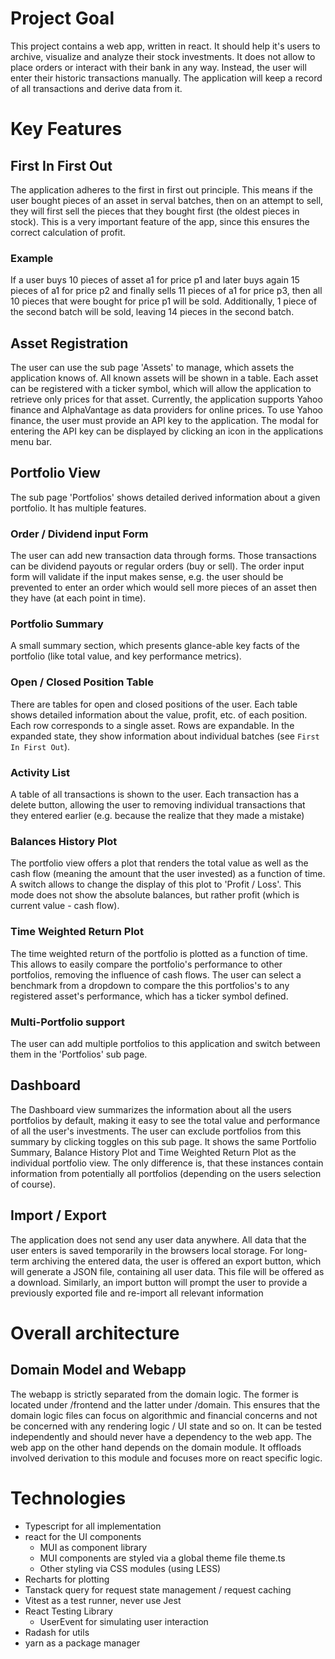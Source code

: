 # Project Goal

This project contains a web app, written in react. It should help it's users to archive, visualize and analyze their stock investments. It does not allow to place orders or interact with their bank in any way. Instead, the user will enter their historic transactions manually. The application will keep a record of all transactions and derive data from it.

# Key Features

## First In First Out

The application adheres to the first in first out principle. This means if the user bought pieces of an asset in serval batches, then on an attempt to sell, they will first sell the pieces that they bought first (the oldest pieces in stock). This is a very important feature of the app, since this ensures the correct calculation of profit.

### Example

If a user buys 10 pieces of asset a1 for price p1 and later buys again 15 pieces of a1 for price p2 and finally sells 11 pieces of a1 for price p3, then all 10 pieces that were bought for price p1 will be sold. Additionally, 1 piece of the second batch will be sold, leaving 14 pieces in the second batch.

## Asset Registration

The user can use the sub page 'Assets' to manage, which assets the application knows of. All known assets will be shown in a table. Each asset can be registered with a ticker symbol, which will allow the application to retrieve only prices for that asset. Currently, the application supports Yahoo finance and AlphaVantage as data providers for online prices. To use Yahoo finance, the user must provide an API key to the application. The modal for entering the API key can be displayed by clicking an icon in the applications menu bar.

## Portfolio View

The sub page 'Portfolios' shows detailed derived information about a given portfolio. It has multiple features.

### Order / Dividend input Form

The user can add new transaction data through forms. Those transactions can be dividend payouts or regular orders (buy or sell). The order input form will validate if the input makes sense, e.g. the user should be prevented to enter an order which would sell more pieces of an asset then they have (at each point in time).

### Portfolio Summary

A small summary section, which presents glance-able key facts of the portfolio (like total value, and key performance metrics).

### Open / Closed Position Table

There are tables for open and closed positions of the user. Each table shows detailed information about the value, profit, etc. of each position. Each row corresponds to a single asset. Rows are expandable. In the expanded state, they show information about individual batches (see `First In First Out`).

### Activity List

A table of all transactions is shown to the user. Each transaction has a delete button, allowing the user to removing individual transactions that they entered earlier (e.g. because the realize that they made a mistake)

### Balances History Plot

The portfolio view offers a plot that renders the total value as well as the cash flow (meaning the amount that the user invested) as a function of time. A switch allows to change the display of this plot to 'Profit / Loss'. This mode does not show the absolute balances, but rather profit (which is current value - cash flow).

### Time Weighted Return Plot

The time weighted return of the portfolio is plotted as a function of time. This allows to easily compare the portfolio's performance to other portfolios, removing the influence of cash flows. The user can select a benchmark from a dropdown to compare the this portfolios's to any registered asset's performance, which has a ticker symbol defined.

### Multi-Portfolio support

The user can add multiple portfolios to this application and switch between them in the 'Portfolios' sub page.

## Dashboard

The Dashboard view summarizes the information about all the users portfolios by default, making it easy to see the total value and performance of all the user's investments. The user can exclude portfolios from this summary by clicking toggles on this sub page.
It shows the same Portfolio Summary, Balance History Plot and Time Weighted Return Plot as the individual portfolio view. The only difference is, that these instances contain information from potentially all portfolios (depending on the users selection of course).

## Import / Export

The application does not send any user data anywhere. All data that the user enters is saved temporarily in the browsers local storage. For long-term archiving the entered data, the user is offered an export button, which will generate a JSON file, containing all user data. This file will be offered as a download. Similarly, an import button will prompt the user to provide a previously exported file and re-import all relevant information

# Overall architecture

## Domain Model and Webapp

The webapp is strictly separated from the domain logic. The former is located under /frontend and the latter under /domain. This ensures that the domain logic files can focus on algorithmic and financial concerns and not be concerned with any rendering logic / UI state and so on. It can be tested independently and should never have a dependency to the web app.
The web app on the other hand depends on the domain module. It offloads involved derivation to this module and focuses more on react specific logic.

# Technologies

- Typescript for all implementation
- react for the UI components
  - MUI as component library
  - MUI components are styled via a global theme file theme.ts
  - Other styling via CSS modules (using LESS)
- Recharts for plotting
- Tanstack query for request state management / request caching
- Vitest as a test runner, never use Jest
- React Testing Library
  - UserEvent for simulating user interaction
- Radash for utils
- yarn as a package manager
